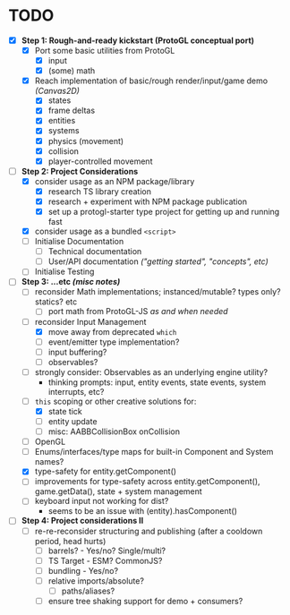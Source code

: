 # TODO

- [x] **Step 1: Rough-and-ready kickstart (ProtoGL conceptual port)**
    - [x] Port some basic utilities from ProtoGL
        - [x] input
        - [x] (some) math
    - [x] Reach implementation of basic/rough render/input/game demo *(Canvas2D)*
        - [x] states
        - [x] frame deltas
        - [x] entities
        - [x] systems
        - [x] physics (movement)
        - [x] collision
        - [x] player-controlled movement

- [ ] **Step 2: Project Considerations**
    - [x] consider usage as an NPM package/library
        - [x] research TS library creation
        - [x] research + experiment with NPM package publication
        - [x] set up a protogl-starter type project for getting up and running fast
    - [x] consider usage as a bundled `<script>`
    - [ ] Initialise Documentation
        - [ ] Technical documentation
        - [ ] User/API documentation *("getting started", "concepts", etc)*
    - [ ] Initialise Testing

- [ ] **Step 3: ...etc *(misc notes)***
    - [ ] reconsider Math implementations; instanced/mutable? types only? statics? etc
        - [ ] port math from ProtoGL-JS *as and when needed*
    - [ ] reconsider Input Management
        - [x] move away from deprecated `which`
        - [ ] event/emitter type implementation?
        - [ ] input buffering?
        - [ ] observables?
    - [ ] strongly consider: Observables as an underlying engine utility?
        - thinking prompts: input, entity events, state events, system interrupts, etc?
    - [ ] `this` scoping or other creative solutions for:
        - [x] state tick
        - [ ] entity update
        - [ ] misc: AABBCollisionBox onCollision
    - [ ] OpenGL
    - [ ] Enums/interfaces/type maps for built-in Component and System names?
    - [x] type-safety for entity.getComponent()
    - [ ] improvements for type-safety across entity.getComponent(), game.getData(), state + system management
    - [ ] keyboard input not working for dist?
        - seems to be an issue with (entity).hasComponent()

- [ ] **Step 4: Project considerations II**
    - [ ] re-re-reconsider structuring and publishing (after a cooldown period, head hurts)
        - [ ] barrels? - Yes/no? Single/multi?
        - [ ] TS Target - ESM? CommonJS?
        - [ ] bundling - Yes/no?
        - [ ] relative imports/absolute?
            - [ ] paths/aliases?
        - [ ] ensure tree shaking support for demo + consumers?
